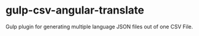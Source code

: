 # gulp-csv-angular-translate
Gulp plugin for generating multiple language JSON files out of one CSV File.
